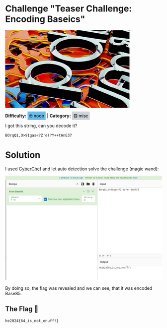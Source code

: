 # Challenge "Teaser Challenge: Encoding Baseics"

<img src="banner.jpg" width="400px" alt="Banner Image"><br/>

**Difficulty:** <span style="background-color: #69bbe9; padding: 5px; color: black;">🤓 noob</span> | **Category:** <span style="background-color: #ced4da; padding: 5px; color: black;">⚄ misc</span>

I got this string, can you decode it?

    BOrqQ1,O>91gas<?Z'e(?Y++tAnE37

# Solution
I used [CyberChef](https://gchq.github.io/CyberChef/ "CyberChef on GitHub") and let auto detection solve the challenge (magic wand):

![CyberChef auto detection](cyberchef.png)

By doing so, the flag was revealed and we can see, that it was encoded Base85.

## The Flag 🚩
    he2024{64_is_not_enuff!}